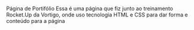 Página de Portifólio
Essa é uma página que fiz junto ao treinamento Rocket.Up da Vortigo, onde uso tecnologia HTML e CSS para dar forma e conteúdo para a página

